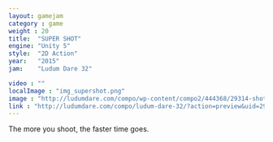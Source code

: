 ```yaml
---
layout: gamejam
category : game
weight : 20
title:  "SUPER SHOT"
engine: "Unity 5"
style:  "2D Action"
year:   "2015"
jam:    "Ludum Dare 32"

video : ""
localImage : "img_supershot.png"
image : "http://ludumdare.com/compo/wp-content/compo2/444368/29314-shot0-1429411285.png"
link : "http://ludumdare.com/compo/ludum-dare-32/?action=preview&uid=29314"
---
```

The more you shoot, the faster time goes.
